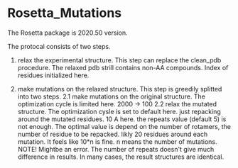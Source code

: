 # Rosetta_Mutations
The Rosetta package is 2020.50 version.

The protocal consists of two steps.

  1. relax the experimental structure. This step can replace the clean_pdb procedure. The relaxed pdb strill contains non-AA compounds. Index of residues initialized here.
  
  2. make mutations on the relaxed structure. This step is greedily splitted into two steps.
    2.1 make mutations on the original structure. The optimization cycle is limited here. 2000 -> 100
    2.2 relax the mutated structure. The optimization cysle is set to default here.
      just repacking around the mutated residues. 10 A here.
      the repeats value (default 5) is not enough. The optimal value is depend on the number of rotamers, the number of residue to be repacked. likly 20 residues around each mutation. It feels like 10*n is fine. n means the number of mutations.
      NOTE! Mightbe an error. The number of repeats doesn't give much difference in results. In many cases, the result structures are identical. 
